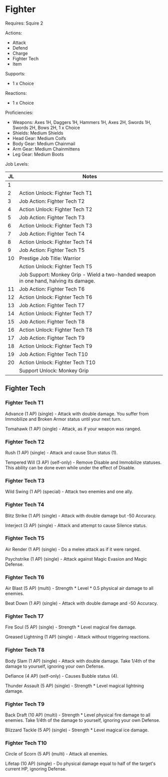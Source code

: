 # Fighter

Requires: Squire 2

Actions:

- Attack
- Defend
- Charge
- Fighter Tech
- Item

Supports:

- 1 x Choice

Reactions:

- 1 x Choice

Proficiencies:

- Weapons: Axes 1H, Daggers 1H, Hammers 1H, Axes 2H, Swords 1H, Swords 2H, Bows 2H, 1 x Choice
- Shields: Medium Shields
- Head Gear: Medium Coifs
- Body Gear: Medium Chainmail
- Arm Gear: Medium Chainmittens
- Leg Gear: Medium Boots

Job Levels:

| JL | Notes |
| --- | --- |
| 1 | 
| 2 | Action Unlock: Fighter Tech T1
| 3 | Job Action: Fighter Tech T2
| 4 | Action Unlock: Fighter Tech T2
| 5 | Job Action: Fighter Tech T3
| 6 | Action Unlock: Fighter Tech T3
| 7 | Job Action: Fighter Tech T4
| 8 | Action Unlock: Fighter Tech T4
| 9 | Job Action: Fighter Tech T5
| 10 | Prestige Job Title: Warrior
|    | Action Unlock: Fighter Tech T5
|    | Job Support: Monkey Grip - Wield a two-handed weapon in one hand, halving its damage.
| 11 | Job Action: Fighter Tech T6
| 12 | Action Unlock: Fighter Tech T6
| 13 | Job Action: Fighter Tech T7
| 14 | Action Unlock: Fighter Tech T7
| 15 | Job Action: Fighter Tech T8
| 16 | Action Unlock: Fighter Tech T8
| 17 | Job Action: Fighter Tech T9
| 18 | Action Unlock: Fighter Tech T9
| 19 | Job Action: Fighter Tech T10
| 20 | Action Unlock: Fighter Tech T10
|    | Support Unlock: Monkey Grip

## Fighter Tech

### Fighter Tech T1

Advance (1 AP) (single) - Attack with double damage. You suffer from Immobilize and Broken Armor status until your next turn.

Tomahawk (1 AP) (single) - Attack, as if your weapon was ranged.

### Fighter Tech T2

Rush (1 AP) (single) - Attack and cause Stun status (1).

Tempered Will (3 AP) (self-only) - Remove Disable and Immobilize statuses. This ability can be done even while under the effect of Disable.

### Fighter Tech T3

Wild Swing (1 AP) (special) - Attack two enemies and one ally.

### Fighter Tech T4

Blitz Strike (1 AP) (single) - Attack with double damage but -50 Accuracy.

Interject (3 AP) (single) - Attack and attempt to cause Silence status.

### Fighter Tech T5

Air Render (1 AP) (single) - Do a melee attack as if it were ranged.

Psychstrike (1 AP) (single) - Attack against Magic Evasion and Magic Defense.

### Fighter Tech T6

Air Blast (5 AP) (multi) - Strength * Level * 0.5 physical air damage to all enemies.

Beat Down (1 AP) (single) - Attack with double damage and -50 Accuracy.

### Fighter Tech T7

Fire Soul (5 AP) (single) - Strength * Level magical fire damage.

Greased Lightning (1 AP) (single) - Attack without triggering reactions.

### Fighter Tech T8

Body Slam (1 AP) (single) - Attack with double damage. Take 1/4th of the damage to yourself, ignoring your own Defense.

Defiance (4 AP) (self-only) - Causes Bubble status (4).

Thunder Assault (5 AP) (single) - Strength * Level magical lightning damage.

### Fighter Tech T9

Back Draft (10 AP) (multi) - Strength * Level physical fire damage to all enemies. Take 1/4th of the damage to yourself, ignoring your own Defense.

Blizzard Tackle (5 AP) (single) - Strength * Level magical ice damage.

### Fighter Tech T10

Circle of Scorn (5 AP) (multi) - Attack all enemies.

Lifetap (10 AP) (single) - Do physical damage equal to half of the target's current HP, ignoring Defense.
